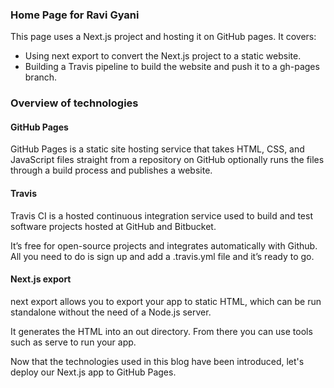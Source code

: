 ### Home Page for Ravi Gyani

This page uses a Next.js project and hosting it on GitHub pages. It covers:
* Using next export to convert the Next.js project to a static website.
* Building a Travis pipeline to build the website and push it to a gh-pages branch.


### Overview of technologies

#### GitHub Pages

GitHub Pages is a static site hosting service that takes HTML, CSS, and JavaScript files straight from a repository on GitHub optionally runs the files through a build process and publishes a website.

#### Travis
Travis CI is a hosted continuous integration service used to build and test software projects hosted at GitHub and Bitbucket.

It’s free for open-source projects and integrates automatically with Github. All you need to do is sign up and add a .travis.yml file and it’s ready to go.


#### Next.js export

next export allows you to export your app to static HTML, which can be run standalone without the need of a Node.js server.

It generates the HTML into an out directory. From there you can use tools such as serve to run your app.

Now that the technologies used in this blog have been introduced, let's deploy our Next.js app to GitHub Pages.